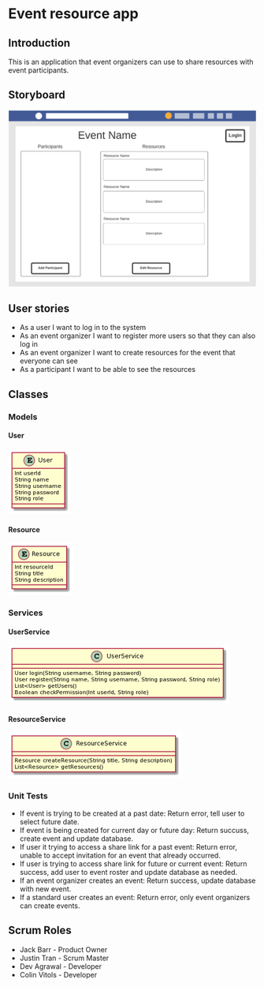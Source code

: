 # Event resource app

## Introduction
This is an application that event organizers can use to share resources with event participants.

## Storyboard
<img src="./uml/mockup.png">

## User stories

* As a user I want to log in to the system
* As an event organizer I want to register more users so that they can also log in
* As an event organizer I want to create resources for the event that everyone can see
* As a participant I want to be able to see the resources

## Classes

### Models
#### User

<img src="./uml/User.png">

#### Resource

<img src="./uml/Resource.png">

### Services
#### UserService


<img src="./uml/UserService.png">

#### ResourceService

<img src="./uml/ResourceService.png">

### Unit Tests

* If event is trying to be created at a past date: Return error, tell user to select future date.
* If event is being created for current day or future day: Return succuss, create event and update database.
* If user it trying to access a share link for a past event: Return error, unable to accept invitation for an event that already occurred.
* If user is trying to access share link for future or current event: Return success, add user to event roster and update database as needed.
* If an event organizer creates an event: Return success, update database with new event.
* If a standard user creates an event: Return error, only event organizers can create events. 

## Scrum Roles

* Jack Barr - Product Owner
* Justin Tran - Scrum Master
* Dev Agrawal - Developer
* Colin Vitols - Developer
